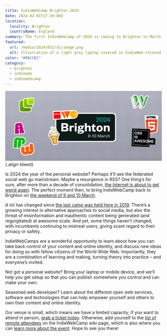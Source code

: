 ```yaml
---
title: IndieWebCamp Brighton 2024
date: 2024-02-01T17:30:00Z
location:
  locality: Brighton
  countryName: England
summary: The first IndieWebCamp of 2024 is coming to Brighton in March.
featured:
  url: /media/2024/032/a1/image.png
  alt: Illustration of a light grey laptop covered in IndieWeb-related stickers.
color: "#00CCB1"
category:
  - brighton
  - indieweb
  - indiewebcamp
---
```


![Illustration of a light grey laptop covered in IndieWeb-related stickers.](/media/2024/032/a1/image.png)
{.align-bleed}

Is 2024 the year of the personal website? Perhaps it’ll see the federated social web go mainstream. Maybe a resurgence in RSS? One thing’s for sure, after more than a decade of consolidation, [the Internet is about to get weird again][1]. The perfect moment then, to bring IndieWebCamp back to Brighton on [the weekend of 9 and 10 March][2].

A lot has changed since [the last camp was held here in 2019][3]. There’s a growing interest in alternative approaches to social media, but also the threat of misinformation and inauthentic content being generated (and regurgitated) at awesome scale. And yet, some things haven’t changed, with incumbents continuing to mistreat users, giving scant regard to their privacy or safety.

IndieWebCamps are a wonderful opportunity to learn about how you can take back control of your content and online identity, and discuss new ideas for doing so with fellow citizens of the World Wide Web. Importantly, they are a combination of learning and making, turning theory into practice – and everyone’s invited.

Not got a personal website? Bring your laptop or mobile device, and we’ll help you get setup so that you can publish somewhere you control and can make your own.

Seasoned web developer? Learn about the different open web services, software and technologies that can help empower yourself and others to own their content and online identity.

Our venue is small, which means we have a limited capacity; if you want to attend in person, [grab a ticket today][4]. Otherwise, add yourself to the [list of remote attendees][5] on the IndieWebCamp wiki page, which is also where you can [learn more about the event][2]. Hope to see you there!

[1]: https://www.rollingstone.com/culture/culture-commentary/internet-future-about-to-get-weird-1234938403/
[2]: https://indieweb.org/2024/Brighton
[3]: https://indieweb.org/2019/Brighton
[4]: https://ti.to/indiewebcamp/brighton-2024
[5]: https://indieweb.org/2024/Brighton#Remote

